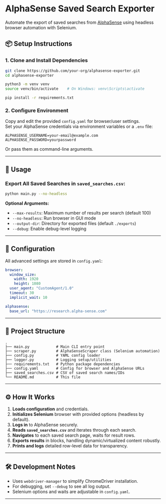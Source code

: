 
# AlphaSense Saved Search Exporter

Automate the export of saved searches from [AlphaSense](https://research.alpha-sense.com/) using headless browser automation with Selenium.


## 📦 Setup Instructions

### 1. Clone and Install Dependencies

```bash
git clone https://github.com/your-org/alphasense-exporter.git
cd alphasense-exporter

python3 -m venv venv
source venv/bin/activate    # On Windows: venv\Scripts\activate

pip install -r requirements.txt
```

### 2. Configure Environment

Copy and edit the provided `config.yaml` for browser/user settings.  
Set your AlphaSense credentials via environment variables or a `.env` file:

```
ALPHASENSE_USERNAME=your-email@example.com
ALPHASENSE_PASSWORD=yourpassword
```

Or pass them as command-line arguments.

---

## 📝 Usage

### Export All Saved Searches in `saved_searches.csv`:

```bash
python main.py --no-headless
```

**Optional Arguments:**
- `--max-results`: Maximum number of results per search (default 100)
- `--no-headless`: Run browser in GUI mode
- `--output-dir`: Directory for exported files (default `./exports`)
- `--debug`: Enable debug-level logging

---

## 🔧 Configuration

All advanced settings are stored in `config.yaml`:

```yaml
browser:
  window_size:
    width: 1920
    height: 1080
  user_agent: "CustomAgent/1.0"
  timeout: 30
  implicit_wait: 10

alphasense:
  base_url: "https://research.alpha-sense.com"
```

---

## 📁 Project Structure

```
.
├── main.py            # Main CLI entry point
├── scraper.py         # AlphaSenseScraper class (Selenium automation)
├── config.py          # YAML config loader
├── logger.py          # Logging setup/utilities
├── requirements.txt   # Python package dependencies
├── config.yaml        # Config for browser and AlphaSense URLs
├── saved_searches.csv # CSV of saved search names/IDs
└── README.md          # This file
```

---

## ⚙️ How It Works

1. **Loads configuration** and credentials.
2. **Initializes Selenium** browser with provided options (headless by default).
3. **Logs in** to AlphaSense securely.
4. **Reads `saved_searches.csv`** and iterates through each search.
5. **Navigates** to each saved search page, waits for result rows.
6. **Exports results** in blocks, handling dynamic/virtualized content robustly.
7. **Prints and logs** detailed row-level data for transparency.

---

## 🛠️ Development Notes

- Uses `webdriver-manager` to simplify ChromeDriver installation.
- For debugging, set `--debug` to see all log output.
- Selenium options and waits are adjustable in `config.yaml`.

---